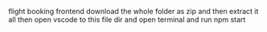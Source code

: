 flight booking frontend
download the whole folder as zip and then extract it all 
then open vscode to this file dir and open terminal and run 
npm start
